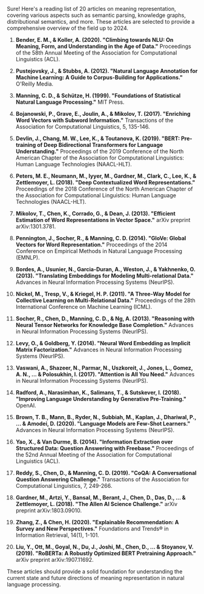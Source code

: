 Sure! Here's a reading list of 20 articles on meaning representation, covering various aspects such as semantic parsing, knowledge graphs, distributional semantics, and more. These articles are selected to provide a comprehensive overview of the field up to 2024.

1. **Bender, E. M., & Koller, A. (2020). "Climbing towards NLU: On Meaning, Form, and Understanding in the Age of Data."** Proceedings of the 58th Annual Meeting of the Association for Computational Linguistics (ACL).

2. **Pustejovsky, J., & Stubbs, A. (2012). "Natural Language Annotation for Machine Learning: A Guide to Corpus-Building for Applications."** O'Reilly Media.

3. **Manning, C. D., & Schütze, H. (1999). "Foundations of Statistical Natural Language Processing."** MIT Press.

4. **Bojanowski, P., Grave, E., Joulin, A., & Mikolov, T. (2017). "Enriching Word Vectors with Subword Information."** Transactions of the Association for Computational Linguistics, 5, 135-146.

5. **Devlin, J., Chang, M. W., Lee, K., & Toutanova, K. (2019). "BERT: Pre-training of Deep Bidirectional Transformers for Language Understanding."** Proceedings of the 2019 Conference of the North American Chapter of the Association for Computational Linguistics: Human Language Technologies (NAACL-HLT).

6. **Peters, M. E., Neumann, M., Iyyer, M., Gardner, M., Clark, C., Lee, K., & Zettlemoyer, L. (2018). "Deep Contextualized Word Representations."** Proceedings of the 2018 Conference of the North American Chapter of the Association for Computational Linguistics: Human Language Technologies (NAACL-HLT).

7. **Mikolov, T., Chen, K., Corrado, G., & Dean, J. (2013). "Efficient Estimation of Word Representations in Vector Space."** arXiv preprint arXiv:1301.3781.

8. **Pennington, J., Socher, R., & Manning, C. D. (2014). "GloVe: Global Vectors for Word Representation."** Proceedings of the 2014 Conference on Empirical Methods in Natural Language Processing (EMNLP).

9. **Bordes, A., Usunier, N., Garcia-Duran, A., Weston, J., & Yakhnenko, O. (2013). "Translating Embeddings for Modeling Multi-relational Data."** Advances in Neural Information Processing Systems (NeurIPS).

10. **Nickel, M., Tresp, V., & Kriegel, H. P. (2011). "A Three-Way Model for Collective Learning on Multi-Relational Data."** Proceedings of the 28th International Conference on Machine Learning (ICML).

11. **Socher, R., Chen, D., Manning, C. D., & Ng, A. (2013). "Reasoning with Neural Tensor Networks for Knowledge Base Completion."** Advances in Neural Information Processing Systems (NeurIPS).

12. **Levy, O., & Goldberg, Y. (2014). "Neural Word Embedding as Implicit Matrix Factorization."** Advances in Neural Information Processing Systems (NeurIPS).

13. **Vaswani, A., Shazeer, N., Parmar, N., Uszkoreit, J., Jones, L., Gomez, A. N., ... & Polosukhin, I. (2017). "Attention is All You Need."** Advances in Neural Information Processing Systems (NeurIPS).

14. **Radford, A., Narasimhan, K., Salimans, T., & Sutskever, I. (2018). "Improving Language Understanding by Generative Pre-Training."** OpenAI.

15. **Brown, T. B., Mann, B., Ryder, N., Subbiah, M., Kaplan, J., Dhariwal, P., ... & Amodei, D. (2020). "Language Models are Few-Shot Learners."** Advances in Neural Information Processing Systems (NeurIPS).

16. **Yao, X., & Van Durme, B. (2014). "Information Extraction over Structured Data: Question Answering with Freebase."** Proceedings of the 52nd Annual Meeting of the Association for Computational Linguistics (ACL).

17. **Reddy, S., Chen, D., & Manning, C. D. (2019). "CoQA: A Conversational Question Answering Challenge."** Transactions of the Association for Computational Linguistics, 7, 249-266.

18. **Gardner, M., Artzi, Y., Bansal, M., Berant, J., Chen, D., Das, D., ... & Zettlemoyer, L. (2018). "The Allen AI Science Challenge."** arXiv preprint arXiv:1803.09010.

19. **Zhang, Z., & Chen, H. (2020). "Explainable Recommendation: A Survey and New Perspectives."** Foundations and Trends® in Information Retrieval, 14(1), 1-101.

20. **Liu, Y., Ott, M., Goyal, N., Du, J., Joshi, M., Chen, D., ... & Stoyanov, V. (2019). "RoBERTa: A Robustly Optimized BERT Pretraining Approach."** arXiv preprint arXiv:1907.11692.

These articles should provide a solid foundation for understanding the current state and future directions of meaning representation in natural language processing.